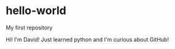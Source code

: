 # hello-world
My first repository

Hi! I'm David!
Just learned python and I'm curious about GitHub!
